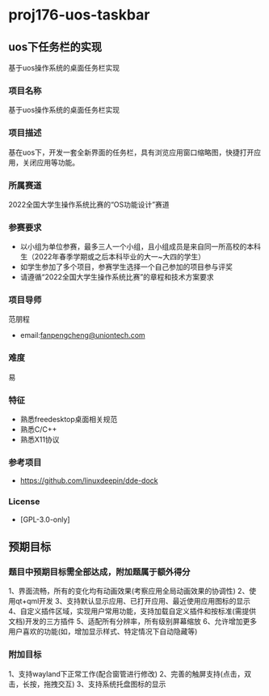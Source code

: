 # proj176-uos-taskbar

## uos下任务栏的实现
基于uos操作系统的桌面任务栏实现
### 项目名称

基于uos操作系统的桌面任务栏实现

### 项目描述

基在uos下，开发一套全新界面的任务栏，具有浏览应用窗口缩略图，快捷打开应用，关闭应用等功能。

### 所属赛道

2022全国大学生操作系统比赛的“OS功能设计”赛道

### 参赛要求

- 以小组为单位参赛，最多三人一个小组，且小组成员是来自同一所高校的本科生（2022年春季学期或之后本科毕业的大一~大四的学生）
- 如学生参加了多个项目，参赛学生选择一个自己参加的项目参与评奖
- 请遵循“2022全国大学生操作系统比赛”的章程和技术方案要求

### 项目导师

范朋程

* email:fanpengcheng@uniontech.com

### 难度

易

### 特征

* 熟悉freedesktop桌面相关规范
* 熟悉C/C++
* 熟悉X11协议

### 参考项目

* https://github.com/linuxdeepin/dde-dock

### License

* [GPL-3.0-only]

## 预期目标

### 题目中预期目标需全部达成，附加题属于额外得分

1、界面流畅，所有的变化均有动画效果(考察应用全局动画效果的协调性)
2、使用qt+qml开发
3、支持默认显示应用、已打开应用、最近使用应用图标的显示
4、自定义插件区域，实现用户常用功能，支持加载自定义插件和按标准(需提供文档)开发的三方插件
5、适配所有分辨率，所有级别屏幕缩放
6、允许增加更多用户喜欢的功能(如，增加显示样式、特定情况下自动隐藏等)

### 附加目标

1、支持wayland下正常工作(配合窗管进行修改)
2、完善的触屏支持(点击，双击，长按，拖拽交互)
3、支持系统托盘图标的显示


